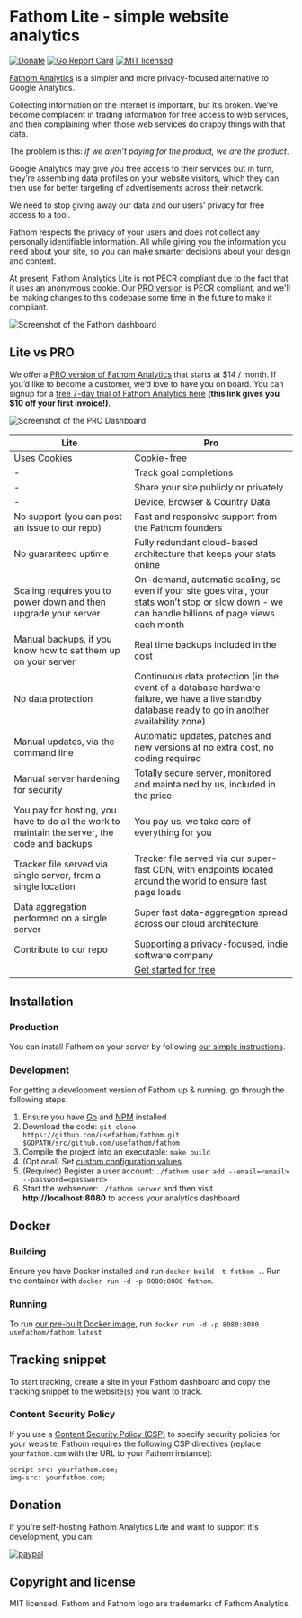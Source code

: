 Fathom Lite - simple website analytics
==============================

[![Donate](https://img.shields.io/badge/Donate-PayPal-green.svg)](https://www.paypal.com/cgi-bin/webscr?cmd=_s-xclick&hosted_button_id=LJ5WZVA9ER9GJ)
[![Go Report Card](https://goreportcard.com/badge/github.com/usefathom/fathom)](https://goreportcard.com/report/github.com/usefathom/fathom)
[![MIT licensed](https://img.shields.io/badge/license-MIT-blue.svg)](https://raw.githubusercontent.com/usefathom/fathom/master/LICENSE)

[Fathom Analytics](https://usefathom.com/) is a simpler and more privacy-focused alternative to Google Analytics.

Collecting information on the internet is important, but it’s broken. We’ve become complacent in trading information for free access to web services, and then complaining when those web services do crappy things with that data.

The problem is this: _if we aren’t paying for the product, we are the product_.

Google Analytics may give you free access to their services but in turn, they’re assembling data profiles on your website visitors, which they can then use for better targeting of advertisements across their network.

We need to stop giving away our data and our users' privacy for free access to a tool.

Fathom respects the privacy of your users and does not collect any personally identifiable information. All while giving you the information you need about your site, so you can make smarter decisions about your design and content.

At present, Fathom Analytics Lite is not PECR compliant due to the fact that it uses an anonymous cookie. Our [PRO version](https://usefathom.com) is PECR compliant, and we'll be making changes to this codebase some time in the future to make it compliant.

![Screenshot of the Fathom dashboard](https://github.com/usefathom/fathom/raw/master/assets/src/img/fathom.jpg?v=7)

## Lite vs PRO

We offer a [PRO version of Fathom Analytics](https://usefathom.com/#pricing) that starts at $14 / month. If you’d like to become a customer, we’d love to have you on board. You can signup for a [free 7-day trial of Fathom Analytics here](https://usefathom.com/ref/GITHUB) **(this link gives you $10 off your first invoice!)**.

![Screenshot of the PRO Dashboard](https://usefathom.com/assets/fathom-analytics.png)

| Lite | Pro |
|-----------------------------------------------------------------------------------------------|-----------------------------------------------------------------------------------------------------------------------------------------------------|
| Uses Cookies| Cookie-free|
|-|Track goal completions|
|-|Share your site publicly or privately|
|-|Device, Browser & Country Data|
| No support (you can post an issue to our repo) | Fast and responsive support from the Fathom founders|
| No guaranteed uptime | Fully redundant cloud-based architecture that keeps your stats online                                                                               |
| Scaling requires you to power down and then upgrade your server | On-demand, automatic scaling, so even if your site goes viral, your stats won’t stop or slow down - we can handle billions of page views each month |
| Manual backups, if you know how to set them up on your server | Real time backups included in the cost|
| No data protection| Continuous data protection (in the event of a database hardware failure, we have a live standby database ready to go in another availability zone)|
| Manual updates, via the command line| Automatic updates, patches and new versions at no extra cost, no coding required| 
| Manual server hardening for security | Totally secure server, monitored and maintained by us, included in the price |
| You pay for hosting, you have to do all the work to maintain the server, the code and backups | You pay us, we take care of everything for you|
| Tracker file served via single server, from a single location | Tracker file served via our super-fast CDN, with endpoints located around the world to ensure fast page loads |
| Data aggregation performed on a single server | Super fast data-aggregation spread across our cloud architecture |
| Contribute to our repo| Supporting a privacy-focused, indie software company |    
|| [Get started for free](https://app.usefathom.com/register) |


## Installation


### Production

You can install Fathom on your server by following [our simple instructions](docs/Installation%20instructions.md).

### Development

For getting a development version of Fathom up & running, go through the following steps.

1. Ensure you have [Go](https://golang.org/doc/install#install) and [NPM](https://www.npmjs.com) installed
1. Download the code: `git clone https://github.com/usefathom/fathom.git $GOPATH/src/github.com/usefathom/fathom` 
1. Compile the project into an executable: `make build` 
1. (Optional) Set [custom configuration values](docs/Configuration.md)
1. (Required) Register a user account: `./fathom user add --email=<email> --password=<password>`
1. Start the webserver: `./fathom server` and then visit **http://localhost:8080** to access your analytics dashboard

## Docker

### Building

Ensure you have Docker installed and run `docker build -t fathom .`.
Run the container with `docker run -d -p 8080:8080 fathom`.

### Running

To run [our pre-built Docker image](https://hub.docker.com/r/usefathom/fathom/), run `docker run -d -p 8080:8080 usefathom/fathom:latest`

## Tracking snippet

To start tracking, create a site in your Fathom dashboard and copy the tracking snippet to the website(s) you want to track.

### Content Security Policy

If you use a [Content Security Policy (CSP)](https://developer.mozilla.org/en-US/docs/Web/HTTP/CSP) to specify security policies for your website, Fathom requires the following CSP directives (replace `yourfathom.com` with the URL to your Fathom instance):

```
script-src: yourfathom.com;
img-src: yourfathom.com;
```

## Donation
If you're self-hosting Fathom Analytics Lite and want to support it's development, you can:

[![paypal](https://www.paypalobjects.com/en_US/i/btn/btn_donateCC_LG.gif)](https://www.paypal.com/cgi-bin/webscr?cmd=_s-xclick&hosted_button_id=LJ5WZVA9ER9GJ)

## Copyright and license

MIT licensed. Fathom and Fathom logo are trademarks of Fathom Analytics.
